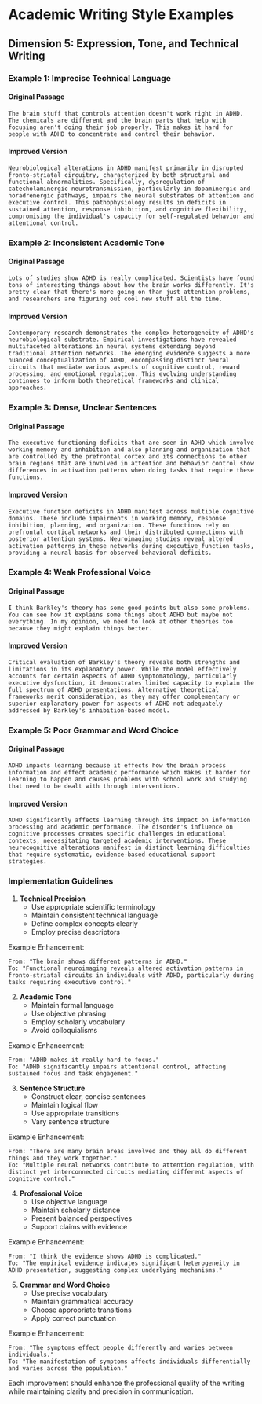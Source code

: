 # Academic Writing Style Examples
## Dimension 5: Expression, Tone, and Technical Writing

### Example 1: Imprecise Technical Language

#### Original Passage
```
The brain stuff that controls attention doesn't work right in ADHD. The chemicals are different and the brain parts that help with focusing aren't doing their job properly. This makes it hard for people with ADHD to concentrate and control their behavior.
```

#### Improved Version
```
Neurobiological alterations in ADHD manifest primarily in disrupted fronto-striatal circuitry, characterized by both structural and functional abnormalities. Specifically, dysregulation of catecholaminergic neurotransmission, particularly in dopaminergic and noradrenergic pathways, impairs the neural substrates of attention and executive control. This pathophysiology results in deficits in sustained attention, response inhibition, and cognitive flexibility, compromising the individual's capacity for self-regulated behavior and attentional control.
```

### Example 2: Inconsistent Academic Tone

#### Original Passage
```
Lots of studies show ADHD is really complicated. Scientists have found tons of interesting things about how the brain works differently. It's pretty clear that there's more going on than just attention problems, and researchers are figuring out cool new stuff all the time.
```

#### Improved Version
```
Contemporary research demonstrates the complex heterogeneity of ADHD's neurobiological substrate. Empirical investigations have revealed multifaceted alterations in neural systems extending beyond traditional attention networks. The emerging evidence suggests a more nuanced conceptualization of ADHD, encompassing distinct neural circuits that mediate various aspects of cognitive control, reward processing, and emotional regulation. This evolving understanding continues to inform both theoretical frameworks and clinical approaches.
```

### Example 3: Dense, Unclear Sentences

#### Original Passage
```
The executive functioning deficits that are seen in ADHD which involve working memory and inhibition and also planning and organization that are controlled by the prefrontal cortex and its connections to other brain regions that are involved in attention and behavior control show differences in activation patterns when doing tasks that require these functions.
```

#### Improved Version
```
Executive function deficits in ADHD manifest across multiple cognitive domains. These include impairments in working memory, response inhibition, planning, and organization. These functions rely on prefrontal cortical networks and their distributed connections with posterior attention systems. Neuroimaging studies reveal altered activation patterns in these networks during executive function tasks, providing a neural basis for observed behavioral deficits.
```

### Example 4: Weak Professional Voice

#### Original Passage
```
I think Barkley's theory has some good points but also some problems. You can see how it explains some things about ADHD but maybe not everything. In my opinion, we need to look at other theories too because they might explain things better.
```

#### Improved Version
```
Critical evaluation of Barkley's theory reveals both strengths and limitations in its explanatory power. While the model effectively accounts for certain aspects of ADHD symptomatology, particularly executive dysfunction, it demonstrates limited capacity to explain the full spectrum of ADHD presentations. Alternative theoretical frameworks merit consideration, as they may offer complementary or superior explanatory power for aspects of ADHD not adequately addressed by Barkley's inhibition-based model.
```

### Example 5: Poor Grammar and Word Choice

#### Original Passage
```
ADHD impacts learning because it effects how the brain process information and effect academic performance which makes it harder for learning to happen and causes problems with school work and studying that need to be dealt with through interventions.
```

#### Improved Version
```
ADHD significantly affects learning through its impact on information processing and academic performance. The disorder's influence on cognitive processes creates specific challenges in educational contexts, necessitating targeted academic interventions. These neurocognitive alterations manifest in distinct learning difficulties that require systematic, evidence-based educational support strategies.
```

### Implementation Guidelines

1. **Technical Precision**
   - Use appropriate scientific terminology
   - Maintain consistent technical language
   - Define complex concepts clearly
   - Employ precise descriptors

Example Enhancement:
```
From: "The brain shows different patterns in ADHD."
To: "Functional neuroimaging reveals altered activation patterns in fronto-striatal circuits in individuals with ADHD, particularly during tasks requiring executive control."
```

2. **Academic Tone**
   - Maintain formal language
   - Use objective phrasing
   - Employ scholarly vocabulary
   - Avoid colloquialisms

Example Enhancement:
```
From: "ADHD makes it really hard to focus."
To: "ADHD significantly impairs attentional control, affecting sustained focus and task engagement."
```

3. **Sentence Structure**
   - Construct clear, concise sentences
   - Maintain logical flow
   - Use appropriate transitions
   - Vary sentence structure

Example Enhancement:
```
From: "There are many brain areas involved and they all do different things and they work together."
To: "Multiple neural networks contribute to attention regulation, with distinct yet interconnected circuits mediating different aspects of cognitive control."
```

4. **Professional Voice**
   - Use objective language
   - Maintain scholarly distance
   - Present balanced perspectives
   - Support claims with evidence

Example Enhancement:
```
From: "I think the evidence shows ADHD is complicated."
To: "The empirical evidence indicates significant heterogeneity in ADHD presentation, suggesting complex underlying mechanisms."
```

5. **Grammar and Word Choice**
   - Use precise vocabulary
   - Maintain grammatical accuracy
   - Choose appropriate transitions
   - Apply correct punctuation

Example Enhancement:
```
From: "The symptoms effect people differently and varies between individuals."
To: "The manifestation of symptoms affects individuals differentially and varies across the population."
```

Each improvement should enhance the professional quality of the writing while maintaining clarity and precision in communication.
